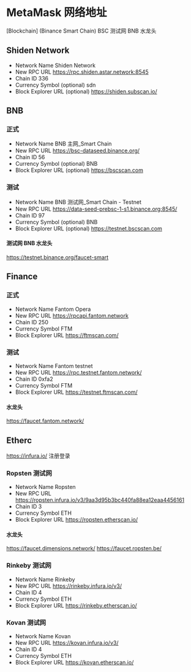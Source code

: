 # MetaMask 网络地址

[Blockchain] (Binance Smart Chain) BSC 测试网 BNB 水龙头

## Shiden Network

- Network Name
  Shiden Network
- New RPC URL
  https://rpc.shiden.astar.network:8545
- Chain ID
  336
- Currency Symbol (optional)
  sdn
- Block Explorer URL (optional)
  https://shiden.subscan.io/

## BNB

### 正式

- Network Name
  BNB 主网\_Smart Chain
- New RPC URL
  https://bsc-dataseed.binance.org/
- Chain ID
  56
- Currency Symbol (optional)
  BNB
- Block Explorer URL (optional)
  https://bscscan.com

### 测试

- Network Name
  BNB 测试网\_Smart Chain - Testnet
- New RPC URL
  https://data-seed-prebsc-1-s1.binance.org:8545/
- Chain ID
  97
- Currency Symbol (optional)
  BNB
- Block Explorer URL (optional)
  https://testnet.bscscan.com

#### 测试网 BNB 水龙头

https://testnet.binance.org/faucet-smart

## Finance

### 正式

- Network Name
  Fantom Opera
- New RPC URL
  https://rpcapi.fantom.network
- Chain ID
  250
- Currency Symbol
  FTM
- Block Explorer URL
  https://ftmscan.com/

### 测试

- Network Name
  Fantom testnet
- New RPC URL
  https://rpc.testnet.fantom.network/
- Chain ID
  0xfa2
- Currency Symbol
  FTM
- Block Explorer URL
  https://testnet.ftmscan.com/

#### 水龙头

https://faucet.fantom.network/

## Etherc

https://infura.io/ 注册登录

### Ropsten 测试网

- Network Name
  Ropsten
- New RPC URL
  https://ropsten.infura.io/v3/9aa3d95b3bc440fa88ea12eaa4456161
- Chain ID
  3
- Currency Symbol
  ETH
- Block Explorer URL
  https://ropsten.etherscan.io/

#### 水龙头

https://faucet.dimensions.network/
https://faucet.ropsten.be/

### Rinkeby 测试网

- Network Name
  Rinkeby
- New RPC URL
  https://rinkeby.infura.io/v3/
- Chain ID
  4
- Currency Symbol
  ETH
- Block Explorer URL
  https://rinkeby.etherscan.io/

### Kovan 测试网

- Network Name
  Kovan
- New RPC URL
  https://kovan.infura.io/v3/
- Chain ID
  4
- Currency Symbol
  ETH
- Block Explorer URL
  https://kovan.etherscan.io/
